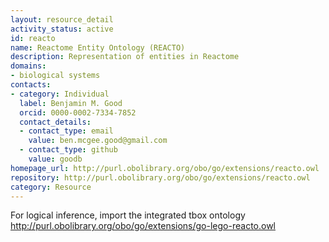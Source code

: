 ```yaml
---
layout: resource_detail
activity_status: active
id: reacto
name: Reactome Entity Ontology (REACTO)
description: Representation of entities in Reactome
domains:
- biological systems
contacts:
- category: Individual
  label: Benjamin M. Good
  orcid: 0000-0002-7334-7852
  contact_details:
  - contact_type: email
    value: ben.mcgee.good@gmail.com
  - contact_type: github
    value: goodb
homepage_url: http://purl.obolibrary.org/obo/go/extensions/reacto.owl
repository: http://purl.obolibrary.org/obo/go/extensions/reacto.owl
category: Resource
---
```


For logical inference, import the integrated tbox ontology http://purl.obolibrary.org/obo/go/extensions/go-lego-reacto.owl
